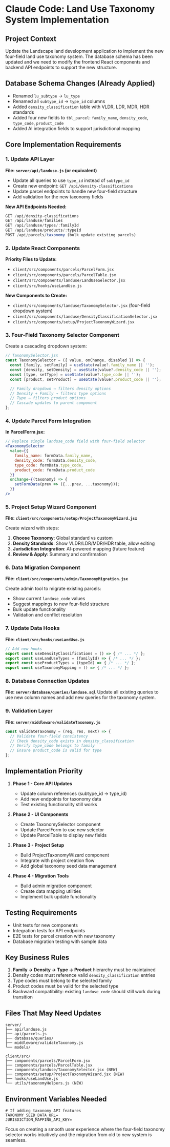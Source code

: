 # Claude Code: Land Use Taxonomy System Implementation

## Project Context
Update the Landscape land development application to implement the new four-field land use taxonomy system. The database schema has been updated and we need to modify the frontend React components and backend API endpoints to support the new structure.

## Database Schema Changes (Already Applied)
- Renamed `lu_subtype` → `lu_type` 
- Renamed all `subtype_id` → `type_id` columns
- Added `density_classification` table with VLDR, LDR, MDR, HDR standards
- Added four new fields to `tbl_parcel`: `family_name`, `density_code`, `type_code`, `product_code`
- Added AI integration fields to support jurisdictional mapping

## Core Implementation Requirements

### 1. Update API Layer
**File: `server/api/landuse.js` (or equivalent)**
- Update all queries to use `type_id` instead of `subtype_id`
- Create new endpoint: `GET /api/density-classifications`
- Update parcel endpoints to handle new four-field structure
- Add validation for the new taxonomy fields

**New API Endpoints Needed:**
```javascript
GET /api/density-classifications
GET /api/landuse/families
GET /api/landuse/types/:familyId  
GET /api/landuse/products/:typeId
POST /api/parcels/taxonomy (bulk update existing parcels)
```

### 2. Update React Components

**Priority Files to Update:**
- `client/src/components/parcels/ParcelForm.jsx`
- `client/src/components/parcels/ParcelTable.jsx` 
- `client/src/components/landuse/LandUseSelector.jsx`
- `client/src/hooks/useLandUse.js`

**New Components to Create:**
- `client/src/components/landuse/TaxonomySelector.jsx` (four-field dropdown system)
- `client/src/components/landuse/DensityClassificationSelector.jsx`
- `client/src/components/setup/ProjectTaxonomyWizard.jsx`

### 3. Four-Field Taxonomy Selector Component

Create a cascading dropdown system:

```jsx
// TaxonomySelector.jsx
const TaxonomySelector = ({ value, onChange, disabled }) => {
  const [family, setFamily] = useState(value?.family_name || '');
  const [density, setDensity] = useState(value?.density_code || '');
  const [type, setType] = useState(value?.type_code || '');
  const [product, setProduct] = useState(value?.product_code || '');

  // Family dropdown → filters density options
  // Density + Family → filters type options  
  // Type → filters product options
  // Cascade updates to parent component
};
```

### 4. Update Parcel Form Integration

**In ParcelForm.jsx:**
```jsx
// Replace single landuse_code field with four-field selector
<TaxonomySelector 
  value={{
    family_name: formData.family_name,
    density_code: formData.density_code, 
    type_code: formData.type_code,
    product_code: formData.product_code
  }}
  onChange={(taxonomy) => {
    setFormData(prev => ({...prev, ...taxonomy}));
  }}
/>
```

### 5. Project Setup Wizard Component

**File: `client/src/components/setup/ProjectTaxonomyWizard.jsx`**

Create wizard with steps:
1. **Choose Taxonomy**: Global standard vs custom
2. **Density Standards**: Show VLDR/LDR/MDR/HDR table, allow editing
3. **Jurisdiction Integration**: AI-powered mapping (future feature)
4. **Review & Apply**: Summary and confirmation

### 6. Data Migration Component

**File: `client/src/components/admin/TaxonomyMigration.jsx`**

Create admin tool to migrate existing parcels:
- Show current `landuse_code` values
- Suggest mappings to new four-field structure
- Bulk update functionality
- Validation and conflict resolution

### 7. Update Data Hooks

**File: `client/src/hooks/useLandUse.js`**
```javascript
// Add new hooks
export const useDensityClassifications = () => { /* ... */ };
export const useLandUseTypes = (familyId) => { /* ... */ };
export const useProductTypes = (typeId) => { /* ... */ };
export const useTaxonomyMapping = () => { /* ... */ };
```

### 8. Database Connection Updates

**File: `server/database/queries/landuse.sql`**
Update all existing queries to use new column names and add new queries for the taxonomy system.

### 9. Validation Layer

**File: `server/middleware/validateTaxonomy.js`**
```javascript
const validateTaxonomy = (req, res, next) => {
  // Validate four-field consistency
  // Check density_code exists in density_classification
  // Verify type_code belongs to family
  // Ensure product_code is valid for type
};
```

## Implementation Priority

1. **Phase 1 - Core API Updates**
   - Update column references (subtype_id → type_id)
   - Add new endpoints for taxonomy data
   - Test existing functionality still works

2. **Phase 2 - UI Components**  
   - Create TaxonomySelector component
   - Update ParcelForm to use new selector
   - Update ParcelTable to display new fields

3. **Phase 3 - Project Setup**
   - Build ProjectTaxonomyWizard component
   - Integrate with project creation flow
   - Add global taxonomy seed data management

4. **Phase 4 - Migration Tools**
   - Build admin migration component
   - Create data mapping utilities
   - Implement bulk update functionality

## Testing Requirements

- Unit tests for new components
- Integration tests for API endpoints  
- E2E tests for parcel creation with new taxonomy
- Database migration testing with sample data

## Key Business Rules

1. **Family → Density → Type → Product** hierarchy must be maintained
2. Density codes must reference valid `density_classification` entries
3. Type codes must belong to the selected family
4. Product codes must be valid for the selected type
5. Backward compatibility: existing `landuse_code` should still work during transition

## Files That May Need Updates

```
server/
├── api/landuse.js
├── api/parcels.js  
├── database/queries/
├── middleware/validateTaxonomy.js
└── models/

client/src/
├── components/parcels/ParcelForm.jsx
├── components/parcels/ParcelTable.jsx
├── components/landuse/TaxonomySelector.jsx (NEW)
├── components/setup/ProjectTaxonomyWizard.jsx (NEW)
├── hooks/useLandUse.js
└── utils/taxonomyHelpers.js (NEW)
```

## Environment Variables Needed

```
# If adding taxonomy API features
TAXONOMY_SEED_DATA_URL=
JURISDICTION_MAPPING_API_KEY=
```

Focus on creating a smooth user experience where the four-field taxonomy selector works intuitively and the migration from old to new system is seamless.
